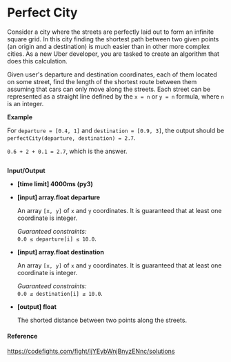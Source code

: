 # Perfect City

<div class="markdown"><p>Consider a city where the streets are perfectly laid out to form an infinite square grid. In this city finding the shortest path between two given points (an origin and a destination) is much easier than in other more complex cities. As a new Uber developer, you are tasked to create an algorithm that does this calculation.</p>
<p>Given user's departure and destination coordinates, each of them located on some street, find the length of the shortest route between them assuming that cars can only move along the streets. Each street can be represented as a straight line defined by the <code>x = n</code> or <code>y = n</code> formula, where <code>n</code> is an integer.</p>
<p><strong>Example</strong></p>
<p>For <code>departure = [0.4, 1]</code> and <code>destination = [0.9, 3]</code>, the output should be<br>
<code>perfectCity(departure, destination) = 2.7</code>.</p>
<p><code>0.6 + 2 + 0.1 = 2.7</code>, which is the answer.</p>
<p><img src="https://codefightsuserpics.s3.amazonaws.com/tasks/perfectCity/img/Uber_perfectCity.png?_tm=1490636471653" alt=""></p>
<p><strong>Input/Output</strong></p>
<ul>
<li><strong>[time limit] 4000ms (py3)</strong></li>
</ul>
<ul>
<li>
<p><strong>[input] array.float departure</strong></p>
<p>An array <code>[x, y]</code> of <code>x</code> and <code>y</code> coordinates. It is guaranteed that at least one coordinate is integer.</p>
<p><em>Guaranteed constraints:</em><br>
<code>0.0 ≤ departure[i] ≤ 10.0</code>.</p>
</li>
<li>
<p><strong>[input] array.float destination</strong></p>
<p>An array <code>[x, y]</code> of <code>x</code> and <code>y</code> coordinates. It is guaranteed that at least one coordinate is integer.</p>
<p><em>Guaranteed constraints:</em><br>
<code>0.0 ≤ destination[i] ≤ 10.0</code>.</p>
</li>
<li>
<p><strong>[output] float</strong></p>
<p>The shorted distance between two points along the streets.</p>
</li>
</ul>
</div>
 
#### Reference

https://codefights.com/fight/ijYEybWnjBnyzENnc/solutions